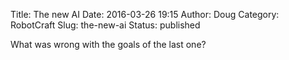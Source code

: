 Title: The new AI
Date: 2016-03-26 19:15
Author: Doug
Category: RobotCraft
Slug: the-new-ai
Status: published

What was wrong with the goals of the last one?
